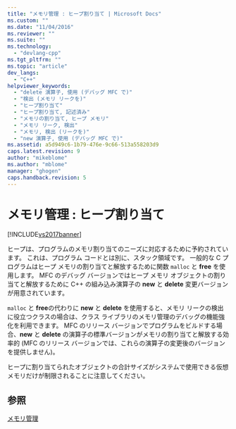 ```yaml
---
title: "メモリ管理 : ヒープ割り当て | Microsoft Docs"
ms.custom: ""
ms.date: "11/04/2016"
ms.reviewer: ""
ms.suite: ""
ms.technology: 
  - "devlang-cpp"
ms.tgt_pltfrm: ""
ms.topic: "article"
dev_langs: 
  - "C++"
helpviewer_keywords: 
  - "delete 演算子, 使用 (デバッグ MFC で)"
  - "検出 (メモリ リークを)"
  - "ヒープ割り当て"
  - "ヒープ割り当て, 記述済み"
  - "メモリの割り当て, ヒープ メモリ"
  - "メモリ リーク, 検出"
  - "メモリ, 検出 (リークを)"
  - "new 演算子, 使用 (デバッグ MFC で)"
ms.assetid: a5d949c6-1b79-476e-9c66-513a558203d9
caps.latest.revision: 9
author: "mikeblome"
ms.author: "mblome"
manager: "ghogen"
caps.handback.revision: 5
---
```

# メモリ管理 : ヒープ割り当て
[!INCLUDE[vs2017banner](../assembler/inline/includes/vs2017banner.md)]

ヒープは、プログラムのメモリ割り当てのニーズに対応するために予約されています。  これは、プログラム コードとは別に、スタック領域です。  一般的な C プログラムはヒープ メモリの割り当てと解放するために関数 `malloc` と **free** を使用します。  MFC のデバッグ バージョンではヒープ メモリ オブジェクトの割り当てと解放するために C\+\+ の組み込み演算子の **new** と **delete** 変更バージョンが用意されています。  
  
 `malloc` と **free**の代わりに **new** と **delete** を使用すると、メモリ リークの検出に役立つクラスの場合は、クラス ライブラリのメモリ管理のデバッグの機能強化を利用できます。  MFC のリリース バージョンでプログラムをビルドする場合、**new** と **delete** の演算子の標準バージョンがメモリの割り当てと解放する効率的 \(MFC のリリース バージョンでは、これらの演算子の変更後のバージョンを提供しません\)。  
  
 ヒープに割り当てられたオブジェクトの合計サイズがシステムで使用できる仮想メモリだけが制限されることに注意してください。  
  
## 参照  
 [メモリ管理](../mfc/memory-management.md)